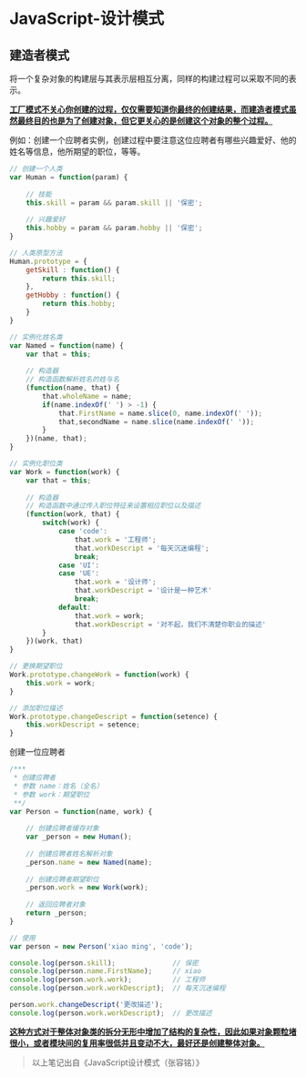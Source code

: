 # JavaScript-设计模式

## 建造者模式

将一个复杂对象的构建层与其表示层相互分离，同样的构建过程可以采取不同的表示。

<u>**工厂模式不关心你创建的过程，仅仅需要知道你最终的创建结果，而建造者模式虽然最终目的也是为了创建对象，但它更关心的是创建这个对象的整个过程。**</u>

例如：创建一个应聘者实例，创建过程中要注意这位应聘者有哪些兴趣爱好、他的姓名等信息，他所期望的职位，等等。

```javascript
// 创建一个人类
var Human = function(param) {
    
    // 技能
    this.skill = param && param.skill || '保密';
    
    // 兴趣爱好
    this.hobby = param && param.hobby || '保密';
}

// 人类原型方法
Human.prototype = {
    getSkill : function() {
        return this.skill;
    },
    getHobby : function() {
        return this.hobby;
    }
}

// 实例化姓名类
var Named = function(name) {
    var that = this;
    
    // 构造器
    // 构造函数解析姓名的姓与名
    (function(name, that) {
        that.wholeName = name;
        if(name.indexOf(' ') > -1) {
            that.FirstName = name.slice(0, name.indexOf(' '));
            that,secondName = name.slice(name.indexOf(' '));
        }
    })(name, that);
}

// 实例化职位类
var Work = function(work) {
    var that = this;
    
    // 构造器
    // 构造函数中通过传入职位特征来设置相应职位以及描述
    (function(work, that) {
        switch(work) {
            case 'code':
                that.work = '工程师';
                that.workDescript = '每天沉迷编程';
                break;
            case 'UI':
            case 'UE':
                that.work = '设计师';
                that.workDescript = '设计是一种艺术'
                break;
            default:
                that.work = work;
                that.workDescript = '对不起，我们不清楚你职业的描述'
        }
    })(work, that)
}

// 更换期望职位
Work.prototype.changeWork = function(work) {
    this.work = work;
}

// 添加职位描述
Work.prototype.changeDescript = function(setence) {
    this.workDescript = setence;
}
```

创建一位应聘者

```javascript
/***
 * 创建应聘者
 * 参数 name：姓名（全名）
 * 参数 work：期望职位
 **/
var Person = function(name, work) {
    
    // 创建应聘者缓存对象
    var _person = new Human();
    
    // 创建应聘者姓名解析对象
    _person.name = new Named(name);
    
    // 创建应聘者期望职位
    _person.work = new Work(work);
    
    // 返回应聘者对象
    return _person;
}

// 使用
var person = new Person('xiao ming', 'code');

console.log(person.skill);				// 保密
console.log(person.name.FirstName);		// xiao
console.log(person.work.work);			// 工程师
console.log(person.work.workDescript);	// 每天沉迷编程

person.work.changeDescript('更改描述');
console.log(person.work.workDescript);	// 更改描述
```

**<u>这种方式对于整体对象类的拆分无形中增加了结构的复杂性，因此如果对象颗粒堵很小，或者模块间的复用率很低并且变动不大，最好还是创建整体对象。</u>**
> 以上笔记出自《JavaScript设计模式（张容铭）》